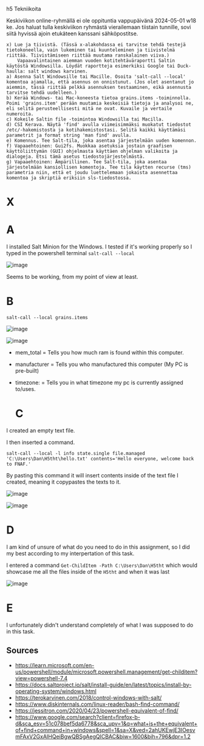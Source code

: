 h5 Tekniikoita

Keskiviikon online-ryhmällä ei ole oppituntia vappupäivänä 2024-05-01 w18 ke. Jos haluat tulla keskiviikon ryhmästä vierailemaan tiistain tunnille, sovi siitä hyvissä ajoin etukäteen kanssani sähköpostitse.

    x) Lue ja tiivistä. (Tässä x-alakohdassa ei tarvitse tehdä testejä tietokoneella, vain lukeminen tai kuunteleminen ja tiivistelmä riittää. Tiivistämiseen riittää muutama ranskalainen viiva.)
        Vapaavalintainen aiemman vuoden kotitehtäväraportti Saltin käytöstä Windowsilla. Löydät raportteja esimerkiksi Google tai Duck-haulla: salt windows karvinen.
    a) Asenna Salt Windowsille tai Macille. Osoita 'salt-call --local' komentoa ajamalla, että asennus on onnistunut. (Jos olet asentanut jo aiemmin, tässä riittää pelkkä asennuksen testaaminen, eikä asennusta tarvitse tehdä uudelleen.)
    b) Kerää Windows- tai Mac-koneesta tietoa grains.items -toiminnolla. Poimi 'grains.item' perään muutamia keskeisiä tietoja ja analysoi ne, eli selitä perusteellisesti mitä ne ovat. Kuvaile ja vertaile numeroita.
    c) Kokeile Saltin file -toimintoa Windowsilla tai Macilla.
    d) CSI Kerava. Näytä 'find' avulla viimeisimmäksi muokatut tiedostot /etc/-hakemistosta ja kotihakemistostasi. Selitä kaikki käyttämäsi parametrit ja format string 'man find' avulla.
    e) Komennus. Tee Salt-tila, joka asentaa järjestelmään uuden komennon.
    f) Vapaaehtoinen: Gui2fs. Muokkaa asetuksia jostain graafisen käyttöliittymän (GUI) ohjelmasta käyttäen ohjelman valikoita ja dialogeja. Etsi tämä asetus tiedostojärjestelmästä.
    g) Vapaaehtoinen: Ämpärillinen. Tee Salt-tila, joka asentaa järjestelmään kansiollisen komentoja. Tee tila käytten recurse (tms) parametria niin, että et joudu luettelemaan jokaista asennettaa komentoa ja skriptiä eriksiin sls-tiedostossa.

  # X

  
  
  # A

I installed Salt Minion for the Windows. I tested if it's working properly so I typed in the powershell terminal `salt-call --local`

![image](https://github.com/PvtPrivacy/Palvelinten-hallinta/assets/156780345/ff39b3f9-7e90-4a25-9fbd-416e4725c683)

Seems to be working, from my point of view at least.

  # B

 `salt-call --local grains.items`

![image](https://github.com/PvtPrivacy/Palvelinten-hallinta/assets/156780345/59aa90e8-d648-4bf8-9eea-bfb1ddb8ed4a)

![image](https://github.com/PvtPrivacy/Palvelinten-hallinta/assets/156780345/8f6b48f6-204e-46b9-b986-fc90ac17f866)

- mem_total = Tells you how much ram is found within this computer.
- manufacturer = Tells you who manufactured this computer (My PC is pre-built)
- timezone: = Tells you in what timezone my pc is currently assigned to/uses.

  # C

I created an empty text file.

I then inserted a command.

`salt-call --local -l info state.single file.managed 'C:\Users\Dan\H5tht\hello.txt' contents='Hello everyone, welcome back to FNAF.'`

By pasting this command it will insert contents inside of the text file I created, meaning it copypastes the texts to it.

  ![image](https://github.com/PvtPrivacy/Palvelinten-hallinta/assets/156780345/cfc97849-1d46-404d-831f-a2f680336129)

  ![image](https://github.com/PvtPrivacy/Palvelinten-hallinta/assets/156780345/bf23620e-603d-40ac-88de-99a3e31b8735)


  # D

  I am kind of unsure of what do you need to do in this assignment, so I did my best according to my interpertation of this task.

  I entered a command `Get-ChildItem -Path C:\Users\Dan\H5tht` which would showcase me all the files inside of the `H5tht` and when it was last

  ![image](https://github.com/PvtPrivacy/Palvelinten-hallinta/assets/156780345/2123d5eb-46f7-4eb9-90ba-34e7ae37a596)


  # E 

  I unfortunately didn't understand completely of what I was supposed to do in this task.




## Sources

* https://learn.microsoft.com/en-us/powershell/module/microsoft.powershell.management/get-childitem?view=powershell-7.4
* https://docs.saltproject.io/salt/install-guide/en/latest/topics/install-by-operating-system/windows.html
* https://terokarvinen.com/2018/control-windows-with-salt/
* https://www.diskinternals.com/linux-reader/bash-find-command/
* https://jessitron.com/2020/04/23/powershell-equivalent-of-find/
* https://www.google.com/search?client=firefox-b-d&sca_esv=51c078bef5da6778&sca_upv=1&q=what+is+the+equivalent+of+find+command+in+windows&spell=1&sa=X&ved=2ahUKEwjE3IOesvmFAxV2GxAIHQeiBgwQBSgAegQICBAC&biw=1600&bih=796&dpr=1.2


  

 
